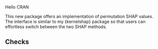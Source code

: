 Hello CRAN

This new package offers an implementation of permutation SHAP values. The interface is similar to my {kernelshap} package so that users can effortless switch between the two SHAP methods.

## Checks
